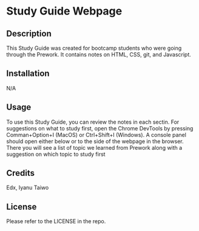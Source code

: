 # Study Guide Webpage 

## Description

This Study Guide was created for bootcamp students who were going through the Prework. It contains notes on HTML, CSS, git, and Javascript.

## Installation
N/A

## Usage

To use this Study Guide, you can review the notes in each sectin. For suggestions on what to study first, open the Chrome DevTools by pressing Comman+Option+I (MacOS) or Ctrl+Shift+I (Windows). A console panel should open either below or to the side of the webpage in the browser. There you will see a list of topic we learned from Prework along with a suggestion on which topic to study first

## Credits

Edx, Iyanu Taiwo

## License

Please refer to the LICENSE in the repo.